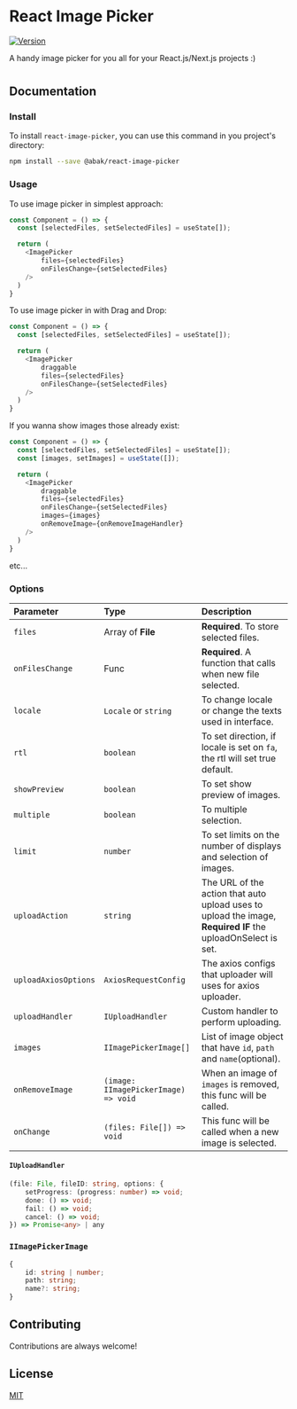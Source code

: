 
# React Image Picker

[![Version](https://img.shields.io/badge/Version-1.1.1-green?style=flat)](https://choosealicense.com/licenses/mit/)


A handy image picker for you all for your React.js/Next.js projects :)


#
## Documentation

### Install

To install `react-image-picker`, you can use this command in you project's directory:
```bash
npm install --save @abak/react-image-picker
```

### Usage

To use image picker in simplest approach:
```js
const Component = () => {
  const [selectedFiles, setSelectedFiles] = useState[]);

  return (
    <ImagePicker
        files={selectedFiles}
        onFilesChange={setSelectedFiles}
    />
  )
}
```

To use image picker in with Drag and Drop:
```js
const Component = () => {
  const [selectedFiles, setSelectedFiles] = useState[]);

  return (
    <ImagePicker
        draggable
        files={selectedFiles}
        onFilesChange={setSelectedFiles}
    />
  )
}
```

If you wanna show images those already exist:
```js
const Component = () => {
  const [selectedFiles, setSelectedFiles] = useState[]);
  const [images, setImages] = useState([]);

  return (
    <ImagePicker
        draggable
        files={selectedFiles}
        onFilesChange={setSelectedFiles}
        images={images}
        onRemoveImage={onRemoveImageHandler}
    />
  )
}
```
etc...

### Options
| Parameter | Type     | Description                |
| :-------- | :------- | :------------------------- |
| `files` | Array of **File** | **Required**. To store selected files. |
| `onFilesChange` | Func | **Required**. A function that calls when new file selected. |
| `locale` | `Locale` or `string` | To change locale or change the texts used in interface. |
| `rtl`| `boolean` | To set direction, if locale is set on `fa`, the rtl will set true default. |
| `showPreview`| `boolean` | To set show preview of images. |
| `multiple`| `boolean` | To multiple selection. |
| `limit`| `number` | To set limits on the number of displays and selection of images.|
| `uploadAction`| `string` | The URL of the action that auto upload uses to upload the image, **Required IF** the uploadOnSelect is set.|
| `uploadAxiosOptions`| `AxiosRequestConfig` | The axios configs that uploader will uses for axios uploader.|
| `uploadHandler`| `IUploadHandler` | Custom handler to perform uploading.|
| `images`| `IImagePickerImage[]` | List of image object that have `id`, `path` and `name`(optional).|
| `onRemoveImage`| `(image: IImagePickerImage) => void` | When an image of `images` is removed, this func will be called.|
| `onChange`| `(files: File[]) => void` | This func will be called when a new image is selected.|

#### `IUploadHandler`
```ts
(file: File, fileID: string, options: {
    setProgress: (progress: number) => void;
    done: () => void;
    fail: () => void;
    cancel: () => void;
}) => Promise<any> | any
```
### `IImagePickerImage`
```ts
{
    id: string | number;
    path: string;
    name?: string;
}
```
## Contributing

Contributions are always welcome!


## License

[MIT](https://choosealicense.com/licenses/mit/)

